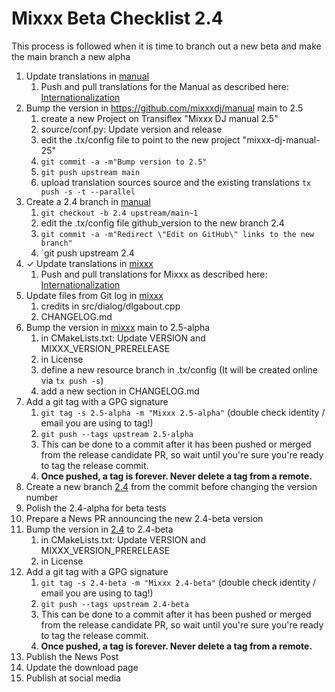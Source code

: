 # Mixxx Beta Checklist 2.4

This process is followed when it is time to branch out a new beta and make the main branch a new alpha 

1. Update translations in [manual](https://github.com/mixxxdj/manual)
    1.  Push and pull translations for the Manual as described here:
        [Internationalization](https://github.com/mixxxdj/manual#update-source-translations)
2. Bump the version in https://github.com/mixxxdj/manual main to 2.5
    1. create a new Project on Transiflex "Mixxx DJ manual 2.5"
    2. source/conf.py: Update version and release
    3. edit the .tx/config file to point to the new project "mixxx-dj-manual-25"
    4. `git commit -a -m"Bump version to 2.5"`
    5. `git push upstream main`
    6. upload translation sources source and the existing translations `tx push -s -t --parallel`
3. Create a 2.4 branch in [manual](https://github.com/mixxxdj/manual)
    1. `git checkout -b 2.4 upstream/main~1`
    2.  edit the .tx/config file github_version to the new branch 2.4
    3. `git commit -a -m"Redirect \"Edit on GitHub\" links to the new branch"`
    4. `git push upstream 2.4
4. ✓ Update translations in [mixxx](https://github.com/mixxxdj/mixxx)
    1.  Push and pull translations for Mixxx as described here:
        [Internationalization](Internationalization)
5. Update files from Git log in [mixxx](https://github.com/mixxxdj/mixxx)
    1. credits in src/dialog/dlgabout.cpp
    2. CHANGELOG.md
6. Bump the version in [mixxx](https://github.com/mixxxdj/mixxx) main to 2.5-alpha 
    1. in CMakeLists.txt: Update VERSION and MIXXX_VERSION_PRERELEASE
    2. in License
    3. define a new resource branch in .tx/config (It will be created online via `tx push -s`)
    4. add a new section in CHANGELOG.md 
7. Add a git tag with a GPG signature 
    1. ```git tag -s 2.5-alpha -m "Mixxx 2.5-alpha"```  (double check identity / email you are using to tag!)
    2. ```git push --tags upstream 2.5-alpha```
    3.  This can be done to a commit after it has been pushed or merged
        from the release candidate PR, so wait until you're sure you're ready to tag the
        release commit.
    4.  **Once pushed, a tag is forever. Never delete a tag from a
        remote.**
8. Create a new branch [2.4](https://github.com/mixxxdj/mixxx/tree/2.4) from the commit before changing the version number
9. Polish the 2.4-alpha for beta tests 
10. Prepare a News PR announcing the new 2.4-beta version  
11. Bump the version in [2.4](https://github.com/mixxxdj/mixxx/tree/2.4) to 2.4-beta 
    1. in CMakeLists.txt: Update VERSION and MIXXX_VERSION_PRERELEASE
    2. in License
12. Add a git tag with a GPG signature 
    1. ```git tag -s 2.4-beta -m "Mixxx 2.4-beta"```  (double check identity / email you are using to tag!)
    2. ```git push --tags upstream 2.4-beta```
    3.  This can be done to a commit after it has been pushed or merged
        from the release candidate PR, so wait until you're sure you're ready to tag the
        release commit.
    4.  **Once pushed, a tag is forever. Never delete a tag from a
        remote.**
13. Publish the News Post 
14. Update the download page 
14. Publish at social media 
